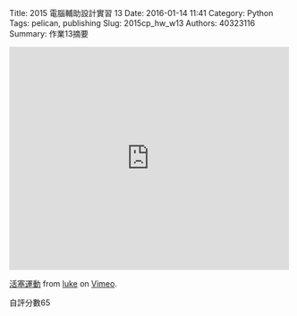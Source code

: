 Title: 2015 電腦輔助設計實習 13
Date: 2016-01-14 11:41
Category: Python
Tags: pelican, publishing
Slug: 2015cp_hw_w13
Authors: 40323116
Summary: 作業13摘要


<script src="https://embed.github.com/view/3d/pkluke22/2015cadp1/gh-pages/content/1.stl"></script>

<script src="https://embed.github.com/view/3d/pkluke22/2015cadp1/gh-pages/content/2.stl"></script>

<script src="https://embed.github.com/view/3d/pkluke22/2015cadp1/gh-pages/content/3.stl"></script>

<script src="https://embed.github.com/view/3d/pkluke22/2015cadp1/gh-pages/content/4.stl"></script>

<script src="https://embed.github.com/view/3d/pkluke22/2015cadp1/gh-pages/content/5.stl"></script>

<script src="https://embed.github.com/view/3d/pkluke22/2015cadp1/gh-pages/content/6.stl"></script>

<script src="https://embed.github.com/view/3d/pkluke22/2015cadp1/gh-pages/content/7.stl"></script>
  
<script src="https://embed.github.com/view/3d/pkluke22/2015cadp1/gh-pages/content/prt0006.stl"></script>

<script src="https://embed.github.com/view/3d/pkluke22/2015cadp1/gh-pages/content/asm0001.stl"></script>

<iframe src="https://player.vimeo.com/video/149249647" width="500" height="400" frameborder="0" webkitallowfullscreen mozallowfullscreen allowfullscreen></iframe> <p><a href="https://vimeo.com/149249647">活塞運動</a> from <a href="https://vimeo.com/user39742301">luke</a> on <a href="https://vimeo.com">Vimeo</a>.</p>
自評分數65